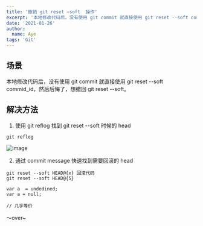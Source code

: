 ```yaml
---
title: '撤销 git reset —soft  操作'
excerpt: '本地修改代码后，没有使用 git commit 就直接使用 git reset --soft commid_id，然后后悔了，想撤回 git reset --soft。'
date: '2021-01-26'
author:
  name: Aye
tags: 'Git'
---
```


## 场景

本地修改代码后，没有使用 git commit 就直接使用 git reset --soft commid_id，然后后悔了，想撤回 git reset --soft。

## 解决方法

1. 使用 git  reflog 找到 git reset --soft 时候的 head
```
git reflog
```
![image](/assets/blog/git/reset_soft.png)

2. 通过 commit message 快速找到需要回滚的 head

```
git reset --soft HEAD@{x} 回滚代码
git reset --soft HEAD@{5}
```

```
var a  = undedined;
var a = null;

// 几乎等价
```

～over~